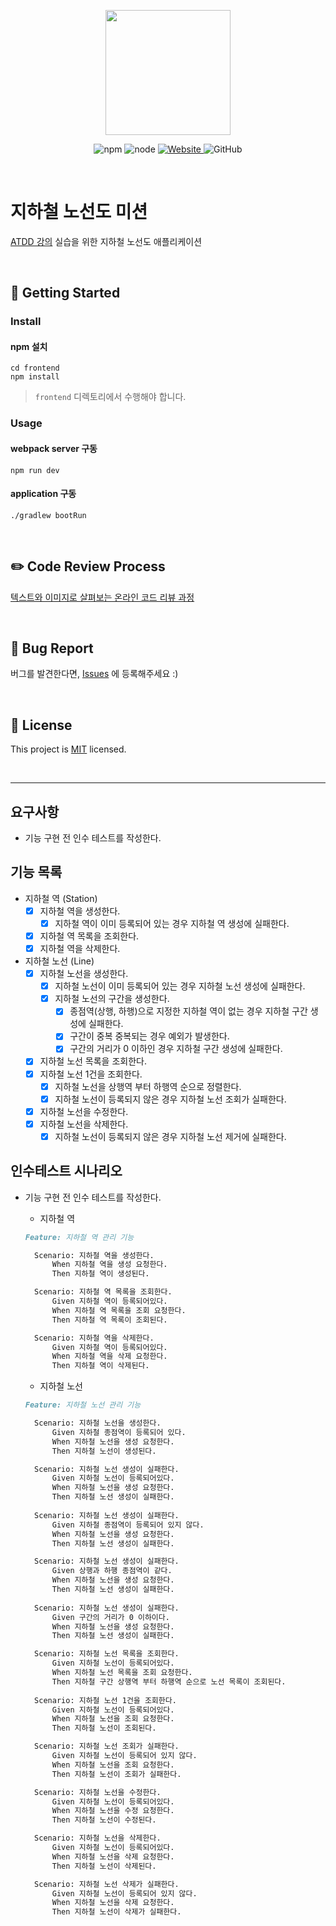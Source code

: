 <p align="center">
    <img width="200px;" src="https://raw.githubusercontent.com/woowacourse/atdd-subway-admin-frontend/master/images/main_logo.png"/>
</p>
<p align="center">
  <img alt="npm" src="https://img.shields.io/badge/npm-%3E%3D%205.5.0-blue">
  <img alt="node" src="https://img.shields.io/badge/node-%3E%3D%209.3.0-blue">
  <a href="https://edu.nextstep.camp/c/R89PYi5H" alt="nextstep atdd">
    <img alt="Website" src="https://img.shields.io/website?url=https%3A%2F%2Fedu.nextstep.camp%2Fc%2FR89PYi5H">
  </a>
  <img alt="GitHub" src="https://img.shields.io/github/license/next-step/atdd-subway-admin">
</p>

<br>

# 지하철 노선도 미션

[ATDD 강의](https://edu.nextstep.camp/c/R89PYi5H) 실습을 위한 지하철 노선도 애플리케이션

<br>

## 🚀 Getting Started

### Install

#### npm 설치

```
cd frontend
npm install
```

> `frontend` 디렉토리에서 수행해야 합니다.

### Usage

#### webpack server 구동

```
npm run dev
```

#### application 구동

```
./gradlew bootRun
```

<br>

## ✏️ Code Review Process

[텍스트와 이미지로 살펴보는 온라인 코드 리뷰 과정](https://github.com/next-step/nextstep-docs/tree/master/codereview)

<br>

## 🐞 Bug Report

버그를 발견한다면, [Issues](https://github.com/next-step/atdd-subway-admin/issues) 에 등록해주세요 :)

<br>

## 📝 License

This project is [MIT](https://github.com/next-step/atdd-subway-admin/blob/master/LICENSE.md) licensed.

<br>

***

## 요구사항

- 기능 구현 전 인수 테스트를 작성한다.

## 기능 목록

- 지하철 역 (Station)
    - [x] 지하철 역을 생성한다.
        - [x] 지하철 역이 이미 등록되어 있는 경우 지하철 역 생성에 실패한다.
    - [x] 지하철 역 목록을 조회한다.
    - [x] 지하철 역을 삭제한다.

- 지하철 노선 (Line)
    - [x] 지하철 노선을 생성한다.
        - [x] 지하철 노선이 이미 등록되어 있는 경우 지하철 노선 생성에 실패한다.
        - [x] 지하철 노선의 구간을 생성한다.
            - [x] 종점역(상행, 하행)으로 지정한 지하철 역이 없는 경우 지하철 구간 생성에 실패한다.
            - [x] 구간이 중복 중복되는 경우 예외가 발생한다.
            - [x] 구간의 거리가 0 이하인 경우 지하철 구간 생성에 실패한다.
    - [x] 지하철 노선 목록을 조회한다.
    - [x] 지하철 노선 1건을 조회한다.
        - [x] 지하철 노선을 상행역 부터 하행역 순으로 정렬한다.
        - [x] 지하철 노선이 등록되지 않은 경우 지하철 노선 조회가 실패한다.
    - [x] 지하철 노선을 수정한다.
    - [x] 지하철 노선을 삭제한다.
        - [x] 지하철 노선이 등록되지 않은 경우 지하철 노선 제거에 실패한다.

## 인수테스트 시나리오

- 기능 구현 전 인수 테스트를 작성한다.
    - 지하철 역
  ```markdown
  Feature: 지하철 역 관리 기능

    Scenario: 지하철 역을 생성한다.
        When 지하철 역을 생성 요청한다.
        Then 지하철 역이 생성된다.

    Scenario: 지하철 역 목록을 조회한다.
        Given 지하철 역이 등록되어있다.
        When 지하철 역 목록을 조회 요청한다.
        Then 지하철 역 목록이 조회된다.

    Scenario: 지하철 역을 삭제한다.
        Given 지하철 역이 등록되어있다.
        When 지하철 역을 삭제 요청한다.
        Then 지하철 역이 삭제된다.
  ```

    - 지하철 노선
  ```markdown
  Feature: 지하철 노선 관리 기능

    Scenario: 지하철 노선을 생성한다.
        Given 지하철 종점역이 등록되어 있다. 
        When 지하철 노선을 생성 요청한다.
        Then 지하철 노선이 생성된다.
  
    Scenario: 지하철 노선 생성이 실패한다.
        Given 지하철 노선이 등록되어있다.
        When 지하철 노선을 생성 요청한다.
        Then 지하철 노선 생성이 실패한다.
 
    Scenario: 지하철 노선 생성이 실패한다.
        Given 지하철 종점역이 등록되어 있지 않다.
        When 지하철 노선을 생성 요청한다.
        Then 지하철 노선 생성이 실패한다.
  
    Scenario: 지하철 노선 생성이 실패한다.
        Given 상행과 하행 종점역이 같다.
        When 지하철 노선을 생성 요청한다.
        Then 지하철 노선 생성이 실패한다.
    
    Scenario: 지하철 노선 생성이 실패한다.
        Given 구간의 거리가 0 이하이다.
        When 지하철 노선을 생성 요청한다.
        Then 지하철 노선 생성이 실패한다.

    Scenario: 지하철 노선 목록을 조회한다.
        Given 지하철 노선이 등록되어있다.
        When 지하철 노선 목록을 조회 요청한다.
        Then 지하철 구간 상행역 부터 하행역 순으로 노선 목록이 조회된다.
    
    Scenario: 지하철 노선 1건을 조회한다.
        Given 지하철 노선이 등록되어있다.
        When 지하철 노선을 조회 요청한다.
        Then 지하철 노선이 조회된다.
  
    Scenario: 지하철 노선 조회가 실패한다.
        Given 지하철 노선이 등록되어 있지 않다.
        When 지하철 노선을 조회 요청한다.
        Then 지하철 노선이 조회가 실패한다.
  
    Scenario: 지하철 노선을 수정한다.
        Given 지하철 노선이 등록되어있다.
        When 지하철 노선을 수정 요청한다.
        Then 지하철 노선이 수정된다.

    Scenario: 지하철 노선을 삭제한다.
        Given 지하철 노선이 등록되어있다.
        When 지하철 노선을 삭제 요청한다.
        Then 지하철 노선이 삭제된다.
  
    Scenario: 지하철 노선 삭제가 실패한다.
        Given 지하철 노선이 등록되어 있지 않다.
        When 지하철 노선을 삭제 요청한다.
        Then 지하철 노선이 삭제가 실패한다.
  ```